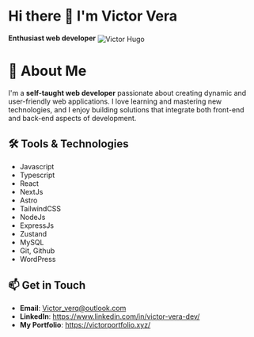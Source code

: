 # Hi there 👋 I'm Victor Vera


**Enthusiast web developer** 
  <img align="center" alt="Victor Hugo" src="https://cdn.dribbble.com/users/1059583/screenshots/4171367/coding-freak.gif" />
  
# 👋 About Me

I'm a **self-taught web developer** passionate about creating dynamic and user-friendly web applications. I love learning and mastering new technologies, and I enjoy building solutions that integrate both front-end and back-end aspects of development.

## 🛠 Tools & Technologies
- Javascript
- Typescript
- React
- NextJs
- Astro
- TailwindCSS
- NodeJs
- ExpressJs
- Zustand
- MySQL
- Git, Github
- WordPress

## 📫 Get in Touch

- **Email**: Victor_verq@outlook.com
- **LinkedIn**: https://www.linkedin.com/in/victor-vera-dev/
- **My Portfolio**: https://victorportfolio.xyz/
